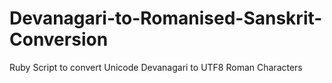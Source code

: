 # Devanagari-to-Romanised-Sanskrit-Conversion
Ruby Script to convert Unicode Devanagari to UTF8 Roman Characters  
